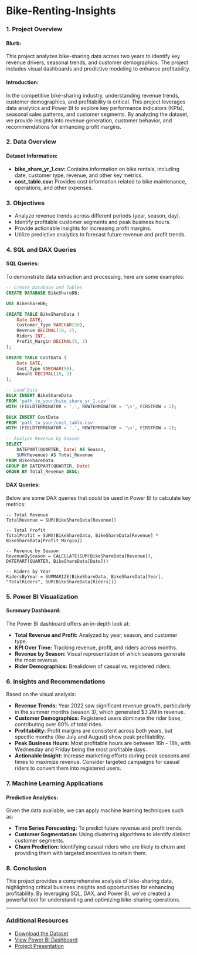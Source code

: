 # Bike-Renting-Insights

### 1. **Project Overview**

#### Blurb:
This project analyzes bike-sharing data across two years to identify key revenue drivers, seasonal trends, and customer demographics. The project includes visual dashboards and predictive modeling to enhance profitability.

#### Introduction:
In the competitive bike-sharing industry, understanding revenue trends, customer demographics, and profitability is critical. This project leverages data analytics and Power BI to explore key performance indicators (KPIs), seasonal sales patterns, and customer segments. By analyzing the dataset, we provide insights into revenue generation, customer behavior, and recommendations for enhancing profit margins.

### 2. **Data Overview**

#### Dataset Information:
- **bike_share_yr_1.csv:** Contains information on bike rentals, including date, customer type, revenue, and other key metrics.
- **cost_table.csv:** Provides cost information related to bike maintenance, operations, and other expenses.

### 3. **Objectives**

- Analyze revenue trends across different periods (year, season, day).
- Identify profitable customer segments and peak business hours.
- Provide actionable insights for increasing profit margins.
- Utilize predictive analytics to forecast future revenue and profit trends.

### 4. **SQL and DAX Queries**

#### SQL Queries:
To demonstrate data extraction and processing, here are some examples:

```sql
-- Create Database and Tables
CREATE DATABASE BikeShareDB;

USE BikeShareDB;

CREATE TABLE BikeShareData (
    Date DATE,
    Customer_Type VARCHAR(50),
    Revenue DECIMAL(10, 2),
    Riders INT,
    Profit_Margin DECIMAL(5, 2)
);

CREATE TABLE CostData (
    Date DATE,
    Cost_Type VARCHAR(50),
    Amount DECIMAL(10, 2)
);

-- Load Data
BULK INSERT BikeShareData
FROM 'path_to_your/bike_share_yr_1.csv'
WITH (FIELDTERMINATOR = ',', ROWTERMINATOR = '\n', FIRSTROW = 2);

BULK INSERT CostData
FROM 'path_to_your/cost_table.csv'
WITH (FIELDTERMINATOR = ',', ROWTERMINATOR = '\n', FIRSTROW = 2);

-- Analyze Revenue by Season
SELECT 
    DATEPART(QUARTER, Date) AS Season,
    SUM(Revenue) AS Total_Revenue
FROM BikeShareData
GROUP BY DATEPART(QUARTER, Date)
ORDER BY Total_Revenue DESC;
```

#### DAX Queries:
Below are some DAX queries that could be used in Power BI to calculate key metrics:

```dax
-- Total Revenue
TotalRevenue = SUM(BikeShareData[Revenue])

-- Total Profit
TotalProfit = SUMX(BikeShareData, BikeShareData[Revenue] * BikeShareData[Profit_Margin])

-- Revenue by Season
RevenueBySeason = CALCULATE(SUM(BikeShareData[Revenue]), DATEPART(QUARTER, BikeShareData[Date]))

-- Riders by Year
RidersByYear = SUMMARIZE(BikeShareData, BikeShareData[Year], "TotalRiders", SUM(BikeShareData[Riders]))
```

### 5. **Power BI Visualization**

#### Summary Dashboard:
The Power BI dashboard offers an in-depth look at:

- **Total Revenue and Profit:** Analyzed by year, season, and customer type.
- **KPI Over Time:** Tracking revenue, profit, and riders across months.
- **Revenue by Season:** Visual representation of which seasons generate the most revenue.
- **Rider Demographics:** Breakdown of casual vs. registered riders.

### 6. **Insights and Recommendations**

Based on the visual analysis:

- **Revenue Trends:** Year 2022 saw significant revenue growth, particularly in the summer months (season 3), which generated $3.2M in revenue.
- **Customer Demographics:** Registered users dominate the rider base, contributing over 80% of total rides.
- **Profitability:** Profit margins are consistent across both years, but specific months (like July and August) show peak profitability.
- **Peak Business Hours:** Most profitable hours are between 16h - 18h, with Wednesday and Friday being the most profitable days.
- **Actionable Insight:** Increase marketing efforts during peak seasons and times to maximize revenue. Consider targeted campaigns for casual riders to convert them into registered users.

### 7. **Machine Learning Applications**

#### Predictive Analytics:
Given the data available, we can apply machine learning techniques such as:

- **Time Series Forecasting:** To predict future revenue and profit trends.
- **Customer Segmentation:** Using clustering algorithms to identify distinct customer segments.
- **Churn Prediction:** Identifying casual riders who are likely to churn and providing them with targeted incentives to retain them.

### 8. **Conclusion**

This project provides a comprehensive analysis of bike-sharing data, highlighting critical business insights and opportunities for enhancing profitability. By leveraging SQL, DAX, and Power BI, we’ve created a powerful tool for understanding and optimizing bike-sharing operations.

---

### Additional Resources
- [Download the Dataset](#)
- [View Power BI Dashboard](#)
- [Project Presentation](#)
